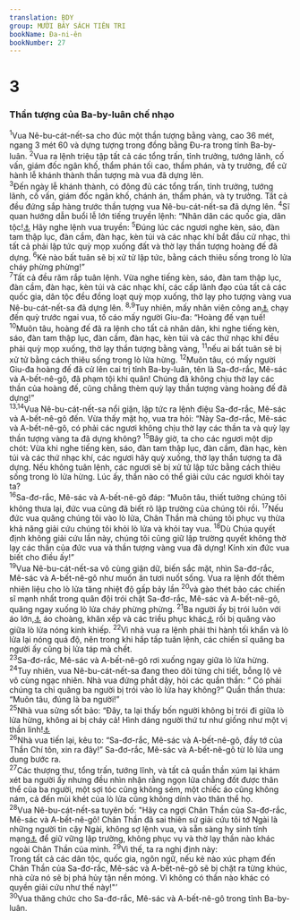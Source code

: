 ```yaml
---
translation: BDY
group: MƯỜI BẢY SÁCH TIÊN TRI
bookName: Đa-ni-ên 
bookNumber: 27
---
```


<div class="title"><h1>3</h1><h3>Thần tượng của Ba-by-luân chế nhạo</h3></div>
<span class="verse da_3_1"><sup>1</sup>Vua Nê-bu-cát-nết-sa cho đúc một thần tượng bằng vàng, cao 36 mét, ngang 3 mét 60 và dựng tượng trong đồng bằng Đu-ra trong tỉnh Ba-by-luân. </span>
<span class="verse da_3_2"><sup>2</sup>Vua ra lệnh triệu tập tất cả các tổng trấn, tỉnh trưởng, tướng lãnh, cố vấn, giám đốc ngân khố, thẩm phán tối cao, thẩm phán, và ty trưởng, để cử hành lễ khánh thành thần tượng mà vua đã dựng lên.<br/></span>
<span class="verse da_3_3"><sup>3</sup>Đến ngày lễ khánh thành, có đông đủ các tổng trấn, tỉnh trưởng, tướng lãnh, cố vấn, giám đốc ngân khố, chánh án, thẩm phán, và ty trưởng. Tất cả đều đứng sắp hàng trước thần tượng vua Nê-bu-cát-nết-sa đã dựng lên. </span>
<span class="verse da_3_4"><sup>4</sup>Sĩ quan hướng dẫn buổi lễ lớn tiếng truyền lệnh: “Nhân dân các quốc gia, dân tộc!<a href="#" data-toggle="tooltip" data-placement="bottom" title="Nt ngôn ngữ">⚓</a> Hãy nghe lệnh vua truyền: </span>
<span class="verse da_3_5"><sup>5</sup>Đúng lúc các ngươi nghe kèn, sáo, đàn tam thập lục, đàn cầm, đàn hạc, kèn túi và các nhạc khí bắt đầu cử nhạc, thì tất cả phải lập tức quỳ mọp xuống đất và thờ lạy thần tượng hoàng đế đã dựng. </span>
<span class="verse da_3_6"><sup>6</sup>Kẻ nào bất tuân sẽ bị xử tử lập tức, bằng cách thiêu sống trong lò lửa cháy phừng phừng!”<br/></span>
<span class="verse da_3_7"><sup>7</sup>Tất cả đều răm rắp tuân lệnh. Vừa nghe tiếng kèn, sáo, đàn tam thập lục, đàn cầm, đàn hạc, kèn túi và các nhạc khí, các cấp lãnh đạo của tất cả các quốc gia, dân tộc đều đồng loạt quỳ mọp xuống, thờ lạy pho tượng vàng vua Nê-bu-cát-nết-sa đã dựng lên. </span>
<span class="verse da_3_8 da_3_9"><sup>8,9</sup>Tuy nhiên, mấy nhân viên công an<a href="#" data-toggle="tooltip" data-placement="bottom" title="Nt Canh-đê">⚓</a> chạy đến quỳ trước ngai vua, tố cáo mấy người Giu-đa: “Hoàng đế vạn tuế! </span>
<span class="verse da_3_10"><sup>10</sup>Muôn tâu, hoàng đế đã ra lệnh cho tất cả nhân dân, khi nghe tiếng kèn, sáo, đàn tam thập lục, đàn cầm, đàn hạc, kèn túi và các thứ nhạc khí đều phải quỳ mọp xuống, thờ lạy thần tượng bằng vàng, </span>
<span class="verse da_3_11"><sup>11</sup>nếu ai bất tuân sẽ bị xử tử bằng cách thiêu sống trong lò lửa hừng. </span>
<span class="verse da_3_12"><sup>12</sup>Muôn tâu, có mấy người Giu-đa hoàng đế đã cử lên cai trị tỉnh Ba-by-luân, tên là Sa-đơ-rắc, Mê-sác và A-bết-nê-gô, đã phạm tội khi quân! Chúng đã không chịu thờ lạy các thần của hoàng đế, cũng chẳng thèm quỳ lạy thần tượng vàng hoàng đế đã dựng!”<br/></span>
<span class="verse da_3_13 da_3_14"><sup>13,14</sup>Vua Nê-bu-cát-nết-sa  nổi giận, lập tức ra lệnh điệu Sa-đơ-rắc, Mê-sác và A-bết-nê-gô đến. Vừa thấy mặt họ, vua tra hỏi: “Này Sa-đơ-rắc, Mê-sác và A-bết-nê-gô, có phải các ngươi không chịu thờ lạy các thần ta và quỳ lạy thần tượng vàng ta đã dựng không? </span>
<span class="verse da_3_15"><sup>15</sup>Bây giờ, ta cho các ngươi một dịp chót: Vừa khi nghe tiếng kèn, sáo, đàn tam thập lục, đàn cầm, đàn hạc, kèn túi và các thứ nhạc khí, các ngươi hãy quỳ xuống, thờ lạy thần tượng ta đã dựng. Nếu không tuân lệnh, các ngươi sẽ bị xử tử lập tức bằng cách thiêu sống trong lò lửa hừng. Lúc ấy, thần nào có thể giải cứu các ngươi khỏi tay ta?<br/></span>
<span class="verse da_3_16"><sup>16</sup>Sa-đơ-rắc, Mê-sác và A-bết-nê-gô đáp: “Muôn tâu, thiết tưởng chúng tôi không thưa lại, đức vua cũng đã biết rõ lập trường của chúng tôi rồi. </span>
<span class="verse da_3_17"><sup>17</sup>Nếu đức vua quăng chúng tôi vào lò lửa, Chân Thần mà chúng tôi phục vụ thừa khả năng giải cứu chúng tôi khỏi lò lửa và khỏi tay vua. </span>
<span class="verse da_3_18"><sup>18</sup>Dù Chúa quyết định không giải cứu lần này, chúng tôi cũng giữ lập trường quyết không thờ lạy các thần của đức vua và thần tượng vàng vua đã dựng! Kính xin đức vua biết cho điều ấy!”<br/></span>
<span class="verse da_3_19"><sup>19</sup>Vua Nê-bu-cát-nết-sa vô cùng giận dữ, biến sắc mặt, nhìn Sa-đơ-rắc, Mê-sác và A-bết-nê-gô như muốn ăn tươi nuốt sống. Vua ra lệnh đốt thêm nhiên liệu cho lò lửa tăng nhiệt độ gấp bảy lần </span>
<span class="verse da_3_20"><sup>20</sup>và gào thét bảo các chiến sĩ mạnh nhất trong quân đội trói chặt Sa-đơ-rắc, Mê-sác và A-bết-nê-gô, quăng ngay xuống lò lửa cháy phừng phừng. </span>
<span class="verse da_3_21"><sup>21</sup>Ba người ấy bị trói luôn với áo lớn,<a href="#" data-toggle="tooltip" data-placement="bottom" title="Ctd áo dài">⚓</a> áo choàng, khăn xếp và các triều phục khác<a href="#" data-toggle="tooltip" data-placement="bottom" title="Nt các y phục khác">⚓</a> rồi bị quăng vào giữa lò lửa nóng kinh khiếp. </span>
<span class="verse da_3_22"><sup>22</sup>Vì nhà vua ra lệnh phải thi hành tối khẩn và lò lửa lại nóng quá độ, nên trong khi hấp tấp tuân lệnh, các chiến sĩ quăng ba người ấy cũng bị lửa táp mà chết.<br/></span>
<span class="verse da_3_23"><sup>23</sup>Sa-đơ-rắc, Mê-sác và A-bết-nê-gô rơi xuống ngay giữa lò lửa hừng. </span>
<span class="verse da_3_24"><sup>24</sup>Tuy nhiên, vua Nê-bu-cát-nết-sa đang theo dõi từng chi tiết, bỗng lộ vẻ vô cùng ngạc nhiên. Nhà vua đứng phắt dậy, hỏi các quần thần: “ Có phải chúng ta chỉ quăng ba người bị trói vào lò lửa hay không?” Quần thần thưa: “Muôn tâu, đúng là ba người!”<br/></span>
<span class="verse da_3_25"><sup>25</sup>Nhà vua sửng sốt bảo: “Đây, ta lại thấy bốn người không bị trói đi giữa lò lửa hừng, không ai bị cháy cả! Hình dáng người thứ tư như giống như một vị thần linh!<a href="#" data-toggle="tooltip" data-placement="bottom" title="Nt con trai các thần">⚓</a><br/></span>
<span class="verse da_3_26"><sup>26</sup>Nhà vua tiến lại, kêu to: “Sa-đơ-rắc, Mê-sác và A-bết-nê-gô, đầy tớ của Thần Chí tôn, xin ra đây!” Sa-đơ-rắc, Mê-sác và A-bết-nê-gô từ lò lửa ung dung bước ra.<br/></span>
<span class="verse da_3_27"><sup>27</sup>Các thượng thư, tổng trấn, tướng lĩnh, và tất cả quần thần xúm lại khám xét ba người ấy nhưng đều nhìn nhận rằng ngọn lửa chẳng đốt được thân thể của ba người, một sợi tóc cũng không sém, một chiếc áo cũng không nám, cả đến mùi khét của lò lửa cũng không dính vào thân thể họ.<br/></span>
<span class="verse da_3_28"><sup>28</sup>Vua Nê-bu-cát-nết-sa tuyên bố: &#34;Hãy ca ngợi Chân Thần của Sa-đơ-rắc, Mê-sác và A-bết-nê-gô! Chân Thần đã sai thiên sứ giải cứu tôi tớ Ngài là những người tin cậy Ngài, không sợ lệnh vua, và sẵn sàng hy sinh tính mạng<a href="#" data-toggle="tooltip" data-placement="bottom" title="Nt thân thể">⚓</a> để giữ vững lập trường, không phục vụ và thờ lạy thần nào khác ngoài Chân Thần của mình. </span>
<span class="verse da_3_29"><sup>29</sup>Vì thế, ta ra nghị định này:<br/>Trong tất cả các dân tộc, quốc gia, ngôn ngữ, nếu kẻ nào xúc phạm đến Chân Thần của Sa-đơ-rắc, Mê-sác và A-bết-nê-gô sẽ bị chặt ra từng khúc, nhà cửa nó sẽ bị phá hủy tận nền móng. Vì không có thần nào khác có quyền giải cứu như thế này!&#34;’<br/></span>
<span class="verse da_3_30"><sup>30</sup>Vua thăng chức cho Sa-đơ-rắc, Mê-sác và A-bết-nê-gô trong tỉnh Ba-by-luân.</span>

